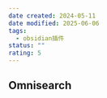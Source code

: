 ```yaml
---
date created: 2024-05-11
date modified: 2025-06-06
tags:
  - obsidian插件
status: ""
rating: 5
---
```


## Omnisearch
